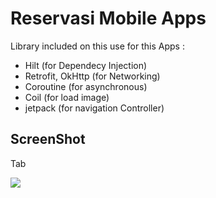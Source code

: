 # Reservasi Mobile Apps

Library included on this use for this Apps :
- Hilt (for Dependecy Injection)
- Retrofit, OkHttp (for Networking)
- Coroutine (for asynchronous)
- Coil (for load image)
- jetpack (for navigation Controller)

## ScreenShot
Tab

![](https://media.giphy.com/media/lrJvGQ8svuhTnKWC2a/giphy.gif)
